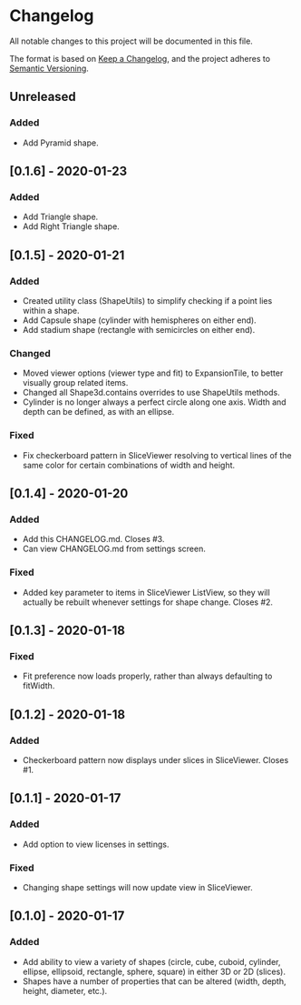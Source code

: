 # Changelog
All notable changes to this project will be documented in this file.

The format is based on [Keep a Changelog](https://keepachangelog.com/en/1.0.0/),
and the project adheres to [Semantic Versioning](https://semver.org/spec/v2.0.0.html).

## Unreleased
### Added
- Add Pyramid shape.


## [0.1.6] - 2020-01-23
### Added
- Add Triangle shape.
- Add Right Triangle shape.

## [0.1.5] - 2020-01-21
### Added
- Created utility class (ShapeUtils) to simplify checking if a point lies within a shape.
- Add Capsule shape (cylinder with hemispheres on either end).
- Add stadium shape (rectangle with semicircles on either end).
### Changed
- Moved viewer options (viewer type and fit) to ExpansionTile, to better visually group related items.
- Changed all Shape3d.contains overrides to use ShapeUtils methods.
- Cylinder is no longer always a perfect circle along one axis. Width and depth can be defined, as with an ellipse.
### Fixed
- Fix checkerboard pattern in SliceViewer resolving to vertical lines of the same color for certain combinations of width and height.

## [0.1.4] - 2020-01-20
### Added
- Add this CHANGELOG.md. Closes #3.
- Can view CHANGELOG.md from settings screen.
### Fixed
- Added key parameter to items in SliceViewer ListView, so they will actually be rebuilt whenever settings for shape change. Closes #2.

## [0.1.3] - 2020-01-18
### Fixed
- Fit preference now loads properly, rather than always defaulting to fitWidth.

## [0.1.2] - 2020-01-18
### Added
- Checkerboard pattern now displays under slices in SliceViewer. Closes #1.

## [0.1.1] - 2020-01-17
### Added
- Add option to view licenses in settings.
### Fixed
- Changing shape settings will now update view in SliceViewer.

## [0.1.0] - 2020-01-17
### Added
- Add ability to view a variety of shapes (circle, cube, cuboid, cylinder, ellipse, ellipsoid, rectangle, sphere, square) in either 3D or 2D (slices).
- Shapes have a number of properties that can be altered (width, depth, height, diameter, etc.).

